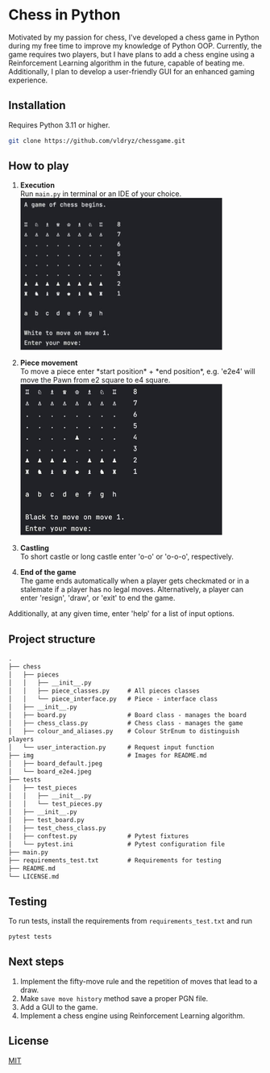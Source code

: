 # Chess in Python

Motivated by my passion for chess, I've developed a chess game in Python during 
my free time to improve my knowledge of Python OOP. Currently, the game requires 
two players, but I have plans to add a chess engine using a Reinforcement Learning
algorithm in the future, capable of beating me. Additionally, I plan to develop 
a user-friendly GUI for an enhanced gaming experience.

## Installation
Requires Python 3.11 or higher.

```sh
git clone https://github.com/vldryz/chessgame.git
```

## How to play

1. **Execution** \
Run `main.py` in terminal or an IDE of your choice. \
   <img src="/img/board_default.jpeg" alt="Default Chess Board" width="400" />

2. **Piece movement** \
To move a piece enter \*start position\* + \*end position\*, e.g. 'e2e4' will move 
the Pawn from e2 square to e4 square.\
   <img src="/img/board_e2e4.jpeg" alt="Chess Board after move e2e4" width="400" />

3. **Castling** \
To short castle or long castle enter 'o-o' or 'o-o-o', respectively.

4. **End of the game** \
The game ends automatically when a player gets checkmated or in a stalemate if a 
player has no legal moves. Alternatively, a player can enter 'resign', 'draw', or 'exit'
to end the game.

Additionally, at any given time, enter 'help' for a list of input options.

## Project structure
    .
    ├── chess
    │   ├── pieces
    │   │   ├── __init__.py
    │   │   ├── piece_classes.py     # All pieces classes
    │   │   └── piece_interface.py   # Piece - interface class
    │   ├── __init__.py
    │   ├── board.py                 # Board class - manages the board
    │   ├── chess_class.py           # Chess class - manages the game
    │   ├── colour_and_aliases.py    # Colour StrEnum to distinguish players 
    │   └── user_interaction.py      # Request input function
    ├── img                          # Images for README.md
    │   ├── board_default.jpeg
    │   └── board_e2e4.jpeg
    ├── tests
    │   ├── test_pieces
    │   │   ├── __init__.py
    │   │   └── test_pieces.py
    │   ├── __init__.py
    │   ├── test_board.py
    │   ├── test_chess_class.py
    │   ├── conftest.py              # Pytest fixtures
    │   └── pytest.ini               # Pytest configuration file
    ├── main.py
    ├── requirements_test.txt        # Requirements for testing
    ├── README.md
    └── LICENSE.md

## Testing
To run tests, install the requirements from `requirements_test.txt` and run

```sh
pytest tests
```

## Next steps

1. Implement the fifty-move rule and the repetition of moves that lead to a draw.
2. Make `save move history` method save a proper PGN file.
3. Add a GUI to the game.
4. Implement a chess engine using Reinforcement Learning algorithm.

## License
[MIT](https://choosealicense.com/licenses/mit/)